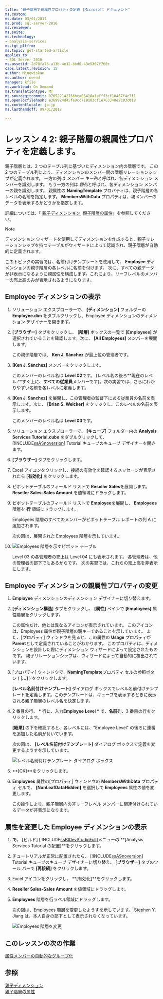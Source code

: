 ```yaml
---
title: "親子階層で親属性プロパティの定義 |Microsoft ドキュメント"
ms.custom: 
ms.date: 03/01/2017
ms.prod: sql-server-2016
ms.reviewer: 
ms.suite: 
ms.technology:
- analysis-services
ms.tgt_pltfrm: 
ms.topic: get-started-article
applies_to:
- SQL Server 2016
ms.assetid: 2d78fa73-a13b-4e12-bbd0-43e5307f760c
caps.latest.revision: 15
author: Minewiskan
ms.author: owend
manager: kfile
ms.workload: On Demand
ms.translationtype: MT
ms.sourcegitcommit: 876522142756bca05416a1afff3cf10467f4c7f1
ms.openlocfilehash: e369924d45fe9cc718103cf1e763340e2c03c018
ms.contentlocale: ja-jp
ms.lasthandoff: 09/01/2017

---
```

# <a name="lesson-4-2---defining-parent-attribute-properties-in-a-parent-child-hierarchy"></a>レッスン 4 2: 親子階層の親属性プロパティを定義します。
親子階層とは、2 つのテーブル列に基づいたディメンション内の階層です。 この 2 つのテーブル列により、ディメンションのメンバー間の階層リレーションシップが定義されます。 一方の列は *メンバー キー列*と呼ばれ、各ディメンション メンバーを識別します。 もう一方の列は *親列*と呼ばれ、各ディメンション メンバーの親を識別します。 親属性の **NamingTemplate** プロパティは、親子階層の各レベルの名前を指定します。 **MembersWithData** プロパティは、親メンバーのデータを表示するかどうかを指定します。  
  
詳細については、「 [親子ディメンション](../analysis-services/multidimensional-models/parent-child-dimension.md), [親子階層の属性](../analysis-services/multidimensional-models/parent-child-dimension-attributes.md)」を参照してください。  
  
> [!NOTE]  
> ディメンション ウィザードを使用してディメンションを作成すると、親子リレーションシップを持つテーブルがウィザードによって認識され、親子階層が自動的に定義されます。  
  
このトピックの実習では、名前付けテンプレートを使用して、 **Employee** ディメンションの親子階層の各レベルに名前を付けます。 次に、すべての親データが非表示になるように親属性を構成します。これにより、リーフレベルのメンバーの売上高のみが表示されるようになります。  
  
## <a name="browsing-the-employee-dimension"></a>Employee ディメンションの表示  
  
1.  ソリューション エクスプローラーで、 **[ディメンション]** フォルダーの **Employee.dim** をダブルクリックし、Employee ディメンションのディメンション デザイナーを開きます。  
  
2.  **[ブラウザー]** タブをクリックし、 **[階層]** ボックスの一覧で **[Employees]** が選択されていることを確認します。次に、 **[All Employees]** メンバーを展開します。  
  
    この親子階層では、 **Ken J. Sánchez** が最上位の管理者です。  
  
3.  **[Ken J. Sánchez]** メンバーをクリックします。  
  
    このメンバーのレベル名は **Level 02**です。 (レベル名の後ろ**現在のレベル:**すぐ上に、**すべての従業員**メンバーです)。次の実習では、さらにわかりやすい名前を各レベルに定義します。  
  
4.  **[Ken J. Sánchez]** を展開し、この管理者の監督下にある従業員の名前を表示します。次に、 **[Brian S. Welcker]** をクリックし、このレベルの名前を表示します。  
  
    このメンバーのレベル名は **Level 03**です。  
  
5.  ソリューション エクスプローラーで、 **[キューブ]** フォルダー内の **Analysis Services Tutorial.cube** をダブルクリックして、 [!INCLUDE[ssASnoversion](../includes/ssasnoversion-md.md)] Tutorial キューブのキューブ デザイナーを開きます。  
  
6.  **[ブラウザー]** タブをクリックします。  
  
7.  Excel アイコンをクリックし、接続の有効化を確認するメッセージが表示されたら **[有効化]** をクリックします。  
  
8.  ピボットテーブルのフィールド リストで **Reseller Sales**を展開します。 **Reseller Sales-Sales Amount** を値領域にドラッグします。  
  
9. ピボットテーブルのフィールド リストで **Employee**を展開し、 **Employees** 階層を **行** 領域にドラッグします。  
  
    Employees 階層のすべてのメンバーがピボットテーブル レポートの列 A に追加されます。  
  
    次の図は、展開された Employees 階層を示しています。  
  
10. ![Employees 階層を示すピボット テーブル](../analysis-services/media/l4-employee-1.gif "Employees 階層を示すピボット テーブル")  
  
    Level 03 の各管理者の売上は Level 04 にも表示されます。 各管理者は、他の管理者の部下でもあるからです。 次の実習では、これらの売上高を非表示にします。  
  
## <a name="modifying-parent-attribute-properties-in-the-employee-dimension"></a>Employee ディメンションの親属性プロパティの変更  
  
1.  **Employee** ディメンションのディメンション デザイナーに切り替えます。  
  
2.  **[ディメンション構造]** タブをクリックし、 **[属性]** ペインで **[Employees]** 属性階層をクリックします。  
  
    この属性だけ、他とは異なるアイコンが表示されています。 このアイコンは、Employees 属性が親子階層の親キーであることを示しています。 また、[プロパティ] ウィンドウを見ると、この属性の **Usage** プロパティが **Parent**として定義されていることがわかります。 このプロパティは、ディメンションを設計した際にディメンション ウィザードによって設定されたものです。 親子リレーションシップは、ウィザードによって自動的に検出されています。  
  
3.  [プロパティ] ウィンドウで、**NamingTemplate**プロパティ セルの参照ボタン ( **[...]** ) をクリックします。  
  
    **[レベル名前付けテンプレート]** ダイアログ ボックスでレベル名前付けテンプレートを定義します。このテンプレートは、キューブを表示するときに表示される親子階層のレベル名を決定します。  
  
4.  2 番目の行、  **\*** 行に、入力**Employee Level \*** で、**名前**列、3 番目の行をクリックします。  
  
    **[結果]** の下を確認すると、各レベルには、"Employee Level" の後ろに連番を追加した名前が付いています。  
  
    次の図は、 **[レベル名前付けテンプレート]** ダイアログ ボックスで定義を変更するようすを示しています。  
  
    ![レベル名前付けテンプレート ダイアログ ボックス](../analysis-services/media/l4-namingtemplate.gif "レベル名前付けテンプレート ダイアログ ボックス")  
  
5.  **[OK]**をクリックします。  
  
6.  **Employees** 属性の[プロパティ] ウィンドウの **MembersWithData** プロパティ セルで、 **[NonLeafDataHidden]** を選択して **Employees** 属性の値を変更します。  
  
    この操作により、親子階層内の非リーフレベル メンバーに関連付けられているデータが非表示になります。  
  
## <a name="browsing-the-employee-dimension-with-the-modified-attributes"></a>属性を変更した Employee ディメンションの表示  
  
1.  **で、** [ビルド] [!INCLUDE[ssBIDevStudioFull](../includes/ssbidevstudiofull-md.md)]メニューの **[Analysis Services Tutorial の配置]**をクリックします。  
  
2.  チュートリアルが正常に配置されたら、 [!INCLUDE[ssASnoversion](../includes/ssasnoversion-md.md)] Tutorial キューブのキューブ デザイナーに切り替え、 **[ブラウザー]** タブのツール バーで **[再接続]** をクリックします。  
  
3.  Excel アイコンをクリックし、 **[有効化]**をクリックします。  
  
4.  **Reseller Sales-Sales Amount** を値領域にドラッグします。  
  
5.  **Employees** 階層を行ラベル領域にドラッグします。  
  
    次の図は、Employees 階層を変更したようすを示しています。 Stephen Y. Jiang は、本人自身の部下として表示されなくなっています。  
  
    ![Employees 階層を変更](../analysis-services/media/l4-employee-2.png "変更 Employees 階層")  
  
## <a name="next-task-in-lesson"></a>このレッスンの次の作業  
[属性メンバーの自動的なグループ化](../analysis-services/lesson-4-3-automatically-grouping-attribute-members.md)  
  
## <a name="see-also"></a>参照  
[親子ディメンション](../analysis-services/multidimensional-models/parent-child-dimension.md)  
[親子階層の属性](../analysis-services/multidimensional-models/parent-child-dimension-attributes.md)  
  
  
  

